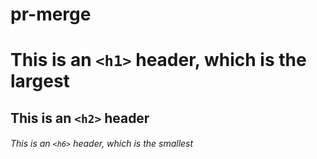 # pr-merge

# This is an `<h1>` header, which is the largest
## This is an `<h2>` header
###### This is an `<h6>` header, which is the smallest
